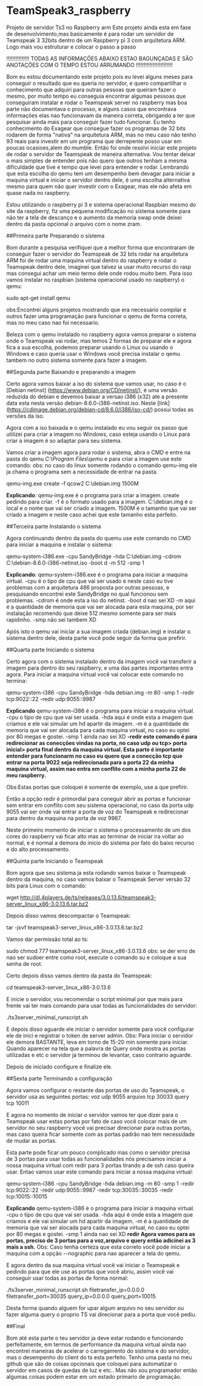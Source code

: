 # TeamSpeak3_raspberry
Projeto de servidor Ts3 no Raspberry arm
Este projeto ainda esta em fase de desenvolvimento,mas basicamente é para rodar um servidor de Teamspeak 3 32bits dentro de um Raspberry pi 3 com arquitetura ARM.
Logo mais vou estruturar e colocar o passo a passo

!!!!!!!!!!!!!!! TODAS AS INFORMAÇÕES ABAIXO ESTAO BAGUNÇADAS E SÃO ANOTAÇÕES COM O TEMPO ESTOU ARRUMANDO !!!!!!!!!!!!!!!!!!!!!!!!

Bom eu estou documentando este projeto pois eu levei alguns meses para conseguir o resultado que eu queria no servidor, e quero compartilhar o conhecimento que adquiri para outras pessoas que queiram fazer o mesmo, por muito tempo eu conseguia encontrar algumas pessoas que conseguiram instalar e rodar o Teamspeak server no raspberry mas boa parte não documentava o processo, e alguns casos que encontrava informações elas nao funcionavam da maneira correta, obrigando a ter que pesquisar ainda mais para conseguir fazer tudo funcionar.
Eu tenho conhecimento do Exagear que consegue fazer os programas de 32 bits rodarem de forma "nativa" na arquitetura ARM, mas no meu caso não tenho 93 reais para investir em um programa que derrepente posso usar em poucas ocasioes,alem do mumble.
Então foi onde resolvi iniciar este projeto de rodar o servidor de Teamspeak de maneira alternativa.
Vou tentar deixar o mais simples de entender pois não quero que outros tenham a mesma dificuldade que tive e tempo que levei para entender e rodar.
Lembrando que esta escolha do qemu tem um desempenho bem devagar para iniciar a maquina virtual e iniciar o servidor dentro dele, é uma escolha alternativa mesmo para quem não quer investir com o Exagear, mas ele não afeta em quase nada no raspberry.


Estou utilizando o raspberry pi 3 e sistema operacional Raspbian mesmo do site da raspberry, fiz uma pequena modificação no sistema somente para não ter a tela de descanço e o aumento da memoria swap onde deixei dentro da pasta opcional o arquivo com o nome zram.

##Primeira parte Preparando o sistema

Bom durante a pesquisa verifiquei que a melhor forma que encontraram de conseguir fazer o servidor do Teamspeak de 32 bits rodar na arquitetura ARM foi de rodar uma maquina virtual dentro do raspberry e rodar o Teamspeak dentro dele, imaginei que talvez ia usar muito recurso do rasp mas consegui achar um meio termo dele onde rodou muito bem.
Para isso vamos instalar no raspbian (sistema operacional usado no raspberry) o qemu:

sudo apt-get install qemu

obs:Encontrei alguns projetos mostrando que era necessário compilar e outros fazer uma programação para funcionar o qemu de forma correta, mas no meu caso nao foi necessario.

Beleza com o qemu instalado no raspberry agora vamos preparar o sistema onde o Teamspeak vai rodar, mas temos 2 formas de preparar ele e agora fica a sua escolha, podemos preparar usando o Linux ou usando o Windows e caso queria usar o Windows você precisa instalar o qemu tambem no outro sistema somente para fazer a imagem.

##Segunda parte Baixando e preparando a imagem

Certo agora vamos baixar a iso do sistema que vamos usar, no caso é o [Debian netinst] (https://www.debian.org/CD/netinst/), é uma versão reduzida do debian e devemos baixar a versao i386 (x32) ate a presente data esta nesta versão debian-8.6.0-i386-netinst.iso. Neste [link] (https://cdimage.debian.org/debian-cd/8.6.0/i386/iso-cd/) possui todas as versões da iso.

Agora com a iso baixada e o qemu instalado eu vou seguir os passo que utilizei para criar a imagem no Windows, caso esteja usando o Linux para criar a imagem é so adaptar para seu sistema.

Vamos criar a imagem agora para rodar o sistema, abra o CMD e entre na pasta do qemu _C:\Program Files\qemu_ e para criar a imagem use este comando:
obs: no caso do linux somente rodando o comando qemu-img ele ja chama o programa sem a necessidade de entrar na pasta.

qemu-img.exe create -f qcow2 C:\debian.img 1500M

**Explicando**:
qemu-img.exe é o programa para criar a imagem.
create pedindo para criar.
-f é o formato usado para a imagem.
C:\debian.img é o local e o nome que vai ser criado a imagem.
1500M é o tamanho que vai ser criado a imagem e neste caso achei que este tamanho esta perfeito.

##Terceira parte Instalando o sistema

Agora continuando dentro da pasta do quemu use este comando no CMD para iniciar a maquina e instalar o sistema:

qemu-system-i386.exe -cpu SandyBridge -hda C:\debian.img -cdrom C:\debian-8.6.0-i386-netinst.iso -boot d -m 512 -smp 1

**Explicando**:
qemu-system-i386.exe é o programa para iniciar a maquina virtual.
-cpu é o tipo de cpu que vai ser usado e neste caso eu tive problemas com a arquitetura 486 proposta por outras pessoas, e pesquisando encontrei este SandyBridge no qual funcionou sem problemas.
-cdrom é onde esta a iso do netinst.
-boot d nao sei XD
-m aqui é a quantidade de memoria que vai ser alocada para esta maquina, por ser instalação recomendo que deixe 512 mesmo somente para ser mais rapidinho.
-smp não sei tambem XD

Após isto o qemu vai iniciar a sua imagem criada (debian.img) e instalar o sistema dentro dele, desta parte você pode seguir da forma que prefirir.

##Quarta parte Iniciando o sistema

Certo agora com o sistema instalado dentro da imagem você vai transferir a imagem para dentro do seu raspberry, e uma das partes importantes entra agora.
Para iniciar a maquina virtual você vai colocar este comando no termina:

qemu-system-i386 -cpu SandyBridge -hda debian.img -m 80 -smp 1 -redir tcp:9022::22 -redir udp:9055::9987

**Explicando**
qemu-system-i386 é o programa para iniciar a maquina virtual.
-cpu o tipo de cpu que vai ser usada.
-hda aqui é onde esta a imagem que criamos e ele vai simular um hd apartir da imagem.
-m é a quantidade de memoria que vai ser alocada para cada maquina virtual, no caso eu optei por 80 megas e gostei.
-smp 1 ainda nao sei XD
**-redir este comando é para redirecionar as conecções vindas na porta, no caso udp ou tcp> porta inicial> porta final dentro da maquina virtual. Esta parte é importante entender para funcionarm no caso eu quero que a conecção tcp que entrar na porta 9022 seja redirecionada para a porta 22 da minha maquina virtual, assim nao entra em conflito com a minha porta 22 do meu raspberry.**

Obs:Estas portas que coloquei é somente de exemplo, use a que prefirir.

Então a opção redir é primordial para coneguir abrir as portas e funcionar sem entrar em conflito com seu sistema operacional, no caso da porta udp 9055 vai ser onde vai entrar a porta de voz do Teamspeak e redirecionar para dentro da maquina na porta de voz 9987.

Neste primeiro momento de iniciar o sistema o processamento de um dos cores do raspberry vai ficar alto mas ao terminar de iniciar ira voltar ao normal, e é normal a demora do inicio do sistema por fato do baixo recurso e do alto processamento.


##Quinta parte Iniciando o Teamspeak

Bom agora que seu sistema ja esta rodando vamos baixar o Teamspeak dentro da maquina, no caso vamos baixar o Teamspeak Server versão 32 bits para Linux com o comando:

wget http://dl.4players.de/ts/releases/3.0.13.6/teamspeak3-server_linux_x86-3.0.13.6.tar.bz2

Depois disso vamos descompactar o Teamspeak:

tar -jxvf teamspeak3-server_linux_x86-3.0.13.6.tar.bz2

Vamos dar permissão total ao ts:

sudo chmod 777 teamspeak3-server_linux_x86-3.0.13.6
obs: se der erro de nao ser sudoer entre como root, execute o comando su e coloque a sua senha de root.

Certo depois disso vamos dentro da pasta do Teamspeak:

cd teamspeak3-server_linux_x86-3.0.13.6

E inicie o servidor, vou recomendar o script minimal por que mais para frente vai ter mais comando para usar todas as funcionalidades do servidor:

./ts3server_minimal_runscript.sh

E depois disso aguarde ele iniciar o servidor somente para você configurar ele de inici e registrar o token de server admin.
Obs: Para iniciar o servidor ele demora BASTANTE, leva em torno de 15-20 min somente para iniciar. Quando aparecer na tela que a palavra de Query onde mostra as portas utilizadas e etc o servidor ja terminou de levantar, caso contrario aguarde.

Depois de iniciado configure e finalize ele.


##Sexta parte Terminando a configuração

Agora vamos configurar o restante das portas de uso do Teamspeak, o servidor usa as seguintes portas:
voz udp 9055
arquivo  tcp 30033
query tcp 10011

E agora no momento de iniciar o servidor vamos ter que dizer para o Teamspeak usar estas portas por fato de caso você colocar mais de um servidor no seu raspberry você vai precisar direcionar para outras portas, mas caso queira ficar somente com as portas padrão nao tem necessidade de mudar as portas.

Esta parte pode ficar um pouco complicado mas como o servidor precisa de 3 portas para usar todas as funcionalidades nós precisamos iniciar a nossa maquina virtual com redir para 3 portas tirando a de ssh caso queira usar.
Entao vamos usar este comando para iniciar a nossa maquina virtual: 

qemu-system-i386 -cpu SandyBridge -hda debian.img -m 80 -smp 1 -redir tcp:9022::22 -redir udp:9055::9987 -redir tcp:30035::30035 -redir tcp:10015::10015

**Explicando**
qemu-system-i386 é o programa para iniciar a maquina virtual.
-cpu o tipo de cpu que vai ser usada.
-hda aqui é onde esta a imagem que criamos e ele vai simular um hd apartir da imagem.
-m é a quantidade de memoria que vai ser alocada para cada maquina virtual, no caso eu optei por 80 megas e gostei.
-smp 1 ainda nao sei XD
**redir Agora vamos para as portas, preciso de 3 portas para a voz,arquivo e query então adicinei as 3 mais a ssh.**
Obs: Caso tenha certeza que esta correto você pode iniciar a maquina com a opção --nographic para nao aparecer a tela do qemu.

E agora dentro da sua maquina virtual você vai iniciar o Teamspeak e pedindo para que ele use as portas que você abriu, assim você vai conseguir usar todas as portas de forma normal:

./ts3server_minimal_runscript.sh filetransfer_ip=0.0.0.0 filetransfer_port=30035 query_ip=0.0.0.0 query_port=10015

Desta forma quando alguem for upar algum arquivo no seu servidor ou fazer alguma query o proprio TS vai direcionar para a porta que você pediu.


##Final

Bom até esta parte o teu servidor ja deve estar rodando e funcionando perfeitamente, em termos de performance da maquina virtual ainda nao encontrei maneiras de acelerar o carregamento do sistema e do servidor, mas o desempenho do client do ts esta perfeito.
Tenho uma pasta no meu github que são de coisas opcionais que coloquei para automatizar o servidor em casos de quedas de luz e etc.. Mas não sou programador então algumas coisas podem estar em um estado primario de programação.